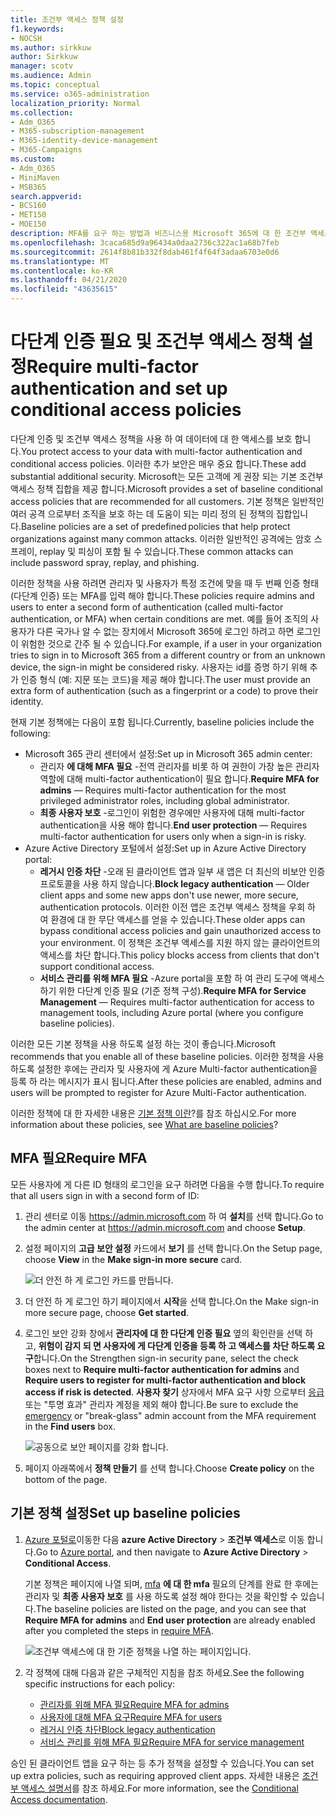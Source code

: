 ```yaml
---
title: 조건부 액세스 정책 설정
f1.keywords:
- NOCSH
ms.author: sirkkuw
author: Sirkkuw
manager: scotv
ms.audience: Admin
ms.topic: conceptual
ms.service: o365-administration
localization_priority: Normal
ms.collection:
- Adm_O365
- M365-subscription-management
- M365-identity-device-management
- M365-Campaigns
ms.custom:
- Adm_O365
- MiniMaven
- MSB365
search.appverid:
- BCS160
- MET150
- MOE150
description: MFA를 요구 하는 방법과 비즈니스용 Microsoft 365에 대 한 조건부 액세스 정책을 설정 하는 방법을 알아봅니다.
ms.openlocfilehash: 3caca685d9a96434a0daa2736c322ac1a68b7feb
ms.sourcegitcommit: 2614f8b81b332f8dab461f4f64f3adaa6703e0d6
ms.translationtype: MT
ms.contentlocale: ko-KR
ms.lasthandoff: 04/21/2020
ms.locfileid: "43635615"
---
```

# <a name="require-multi-factor-authentication-and-set-up-conditional-access-policies"></a><span data-ttu-id="3766d-103">다단계 인증 필요 및 조건부 액세스 정책 설정</span><span class="sxs-lookup"><span data-stu-id="3766d-103">Require multi-factor authentication and set up conditional access policies</span></span>

<span data-ttu-id="3766d-104">다단계 인증 및 조건부 액세스 정책을 사용 하 여 데이터에 대 한 액세스를 보호 합니다.</span><span class="sxs-lookup"><span data-stu-id="3766d-104">You protect access to your data with multi-factor authentication and conditional access policies.</span></span> <span data-ttu-id="3766d-105">이러한 추가 보안은 매우 중요 합니다.</span><span class="sxs-lookup"><span data-stu-id="3766d-105">These add substantial additional security.</span></span> <span data-ttu-id="3766d-106">Microsoft는 모든 고객에 게 권장 되는 기본 조건부 액세스 정책 집합을 제공 합니다.</span><span class="sxs-lookup"><span data-stu-id="3766d-106">Microsoft provides a set of baseline conditional access policies that are recommended for all customers.</span></span> <span data-ttu-id="3766d-107">기본 정책은 일반적인 여러 공격 으로부터 조직을 보호 하는 데 도움이 되는 미리 정의 된 정책의 집합입니다.</span><span class="sxs-lookup"><span data-stu-id="3766d-107">Baseline policies are a set of predefined policies that help protect organizations against many common attacks.</span></span> <span data-ttu-id="3766d-108">이러한 일반적인 공격에는 암호 스프레이, replay 및 피싱이 포함 될 수 있습니다.</span><span class="sxs-lookup"><span data-stu-id="3766d-108">These common attacks can include password spray, replay, and phishing.</span></span>

<span data-ttu-id="3766d-109">이러한 정책을 사용 하려면 관리자 및 사용자가 특정 조건에 맞을 때 두 번째 인증 형태 (다단계 인증) 또는 MFA를 입력 해야 합니다.</span><span class="sxs-lookup"><span data-stu-id="3766d-109">These policies require admins and users to enter a second form of authentication (called multi-factor authentication, or MFA) when certain conditions are met.</span></span> <span data-ttu-id="3766d-110">예를 들어 조직의 사용자가 다른 국가나 알 수 없는 장치에서 Microsoft 365에 로그인 하려고 하면 로그인이 위험한 것으로 간주 될 수 있습니다.</span><span class="sxs-lookup"><span data-stu-id="3766d-110">For example, if a user in your organization tries to sign in to Microsoft 365 from a different country or from an unknown device, the sign-in might be considered risky.</span></span> <span data-ttu-id="3766d-111">사용자는 id를 증명 하기 위해 추가 인증 형식 (예: 지문 또는 코드)을 제공 해야 합니다.</span><span class="sxs-lookup"><span data-stu-id="3766d-111">The user must provide an extra form of authentication (such as a fingerprint or a code) to prove their identity.</span></span> 

<span data-ttu-id="3766d-112">현재 기본 정책에는 다음이 포함 됩니다.</span><span class="sxs-lookup"><span data-stu-id="3766d-112">Currently, baseline policies include the following:</span></span>
- <span data-ttu-id="3766d-113">Microsoft 365 관리 센터에서 설정:</span><span class="sxs-lookup"><span data-stu-id="3766d-113">Set up in Microsoft 365 admin center:</span></span>
    - <span data-ttu-id="3766d-114">관리자 **에 대해 MFA 필요** -전역 관리자를 비롯 하 여 권한이 가장 높은 관리자 역할에 대해 multi-factor authentication이 필요 합니다.</span><span class="sxs-lookup"><span data-stu-id="3766d-114">**Require MFA for admins** — Requires multi-factor authentication for the most privileged administrator roles, including global administrator.</span></span>
    - <span data-ttu-id="3766d-115">**최종 사용자 보호** -로그인이 위험한 경우에만 사용자에 대해 multi-factor authentication을 사용 해야 합니다.</span><span class="sxs-lookup"><span data-stu-id="3766d-115">**End user protection** — Requires multi-factor authentication for users only when a sign-in is risky.</span></span> 
- <span data-ttu-id="3766d-116">Azure Active Directory 포털에서 설정:</span><span class="sxs-lookup"><span data-stu-id="3766d-116">Set up in Azure Active Directory portal:</span></span>
    - <span data-ttu-id="3766d-117">**레거시 인증 차단** -오래 된 클라이언트 앱과 일부 새 앱은 더 최신의 비보안 인증 프로토콜을 사용 하지 않습니다.</span><span class="sxs-lookup"><span data-stu-id="3766d-117">**Block legacy authentication** — Older client apps and some new apps don't use newer, more secure, authentication protocols.</span></span> <span data-ttu-id="3766d-118">이러한 이전 앱은 조건부 액세스 정책을 우회 하 여 환경에 대 한 무단 액세스를 얻을 수 있습니다.</span><span class="sxs-lookup"><span data-stu-id="3766d-118">These older apps can bypass conditional access policies and gain unauthorized access to your environment.</span></span> <span data-ttu-id="3766d-119">이 정책은 조건부 액세스를 지원 하지 않는 클라이언트의 액세스를 차단 합니다.</span><span class="sxs-lookup"><span data-stu-id="3766d-119">This policy blocks access from clients that don't support conditional access.</span></span> 
    - <span data-ttu-id="3766d-120">**서비스 관리를 위해 MFA 필요** -Azure portal을 포함 하 여 관리 도구에 액세스 하기 위한 다단계 인증 필요 (기준 정책 구성).</span><span class="sxs-lookup"><span data-stu-id="3766d-120">**Require MFA for Service Management** — Requires multi-factor authentication for access to management tools, including Azure portal (where you configure baseline policies).</span></span> 

<span data-ttu-id="3766d-121">이러한 모든 기본 정책을 사용 하도록 설정 하는 것이 좋습니다.</span><span class="sxs-lookup"><span data-stu-id="3766d-121">Microsoft recommends that you enable all of these baseline policies.</span></span> <span data-ttu-id="3766d-122">이러한 정책을 사용 하도록 설정한 후에는 관리자 및 사용자에 게 Azure Multi-factor authentication을 등록 하 라는 메시지가 표시 됩니다.</span><span class="sxs-lookup"><span data-stu-id="3766d-122">After these policies are enabled, admins and users will be prompted to register for Azure Multi-Factor authentication.</span></span>

<span data-ttu-id="3766d-123">이러한 정책에 대 한 자세한 내용은 [기본 정책 이란](https://docs.microsoft.com/azure/active-directory/conditional-access/concept-baseline-protection)?를 참조 하십시오.</span><span class="sxs-lookup"><span data-stu-id="3766d-123">For more information about these policies, see [What are baseline policies](https://docs.microsoft.com/azure/active-directory/conditional-access/concept-baseline-protection)?</span></span>


## <a name="require-mfa"></a><span data-ttu-id="3766d-124">MFA 필요</span><span class="sxs-lookup"><span data-stu-id="3766d-124">Require MFA</span></span>

<span data-ttu-id="3766d-125">모든 사용자에 게 다른 ID 형태의 로그인을 요구 하려면 다음을 수행 합니다.</span><span class="sxs-lookup"><span data-stu-id="3766d-125">To require that all users sign in with a second form of ID:</span></span>

1. <span data-ttu-id="3766d-126">관리 센터로 이동 <a href="https://go.microsoft.com/fwlink/p/?linkid=837890" target="_blank">https://admin.microsoft.com</a> 하 여 **설치**를 선택 합니다.</span><span class="sxs-lookup"><span data-stu-id="3766d-126">Go to the admin center at <a href="https://go.microsoft.com/fwlink/p/?linkid=837890" target="_blank">https://admin.microsoft.com</a> and choose **Setup**.</span></span>

2. <span data-ttu-id="3766d-127">설정 페이지의 **고급 보안 설정** 카드에서 **보기** 를 선택 합니다.</span><span class="sxs-lookup"><span data-stu-id="3766d-127">On the Setup page, choose **View** in the **Make sign-in more secure** card.</span></span>


    ![더 안전 하 게 로그인 카드를 만듭니다.](../media/setupmfa.png)
3. <span data-ttu-id="3766d-129">더 안전 하 게 로그인 하기 페이지에서 **시작**을 선택 합니다.</span><span class="sxs-lookup"><span data-stu-id="3766d-129">On the Make sign-in more secure page, choose **Get started**.</span></span>
 
4. <span data-ttu-id="3766d-130">로그인 보안 강화 창에서 **관리자에 대 한 다단계 인증 필요** 옆의 확인란을 선택 하 고, **위험이 감지 되 면 사용자에 게 다단계 인증을 등록 하 고 액세스를 차단 하도록 요구**합니다.</span><span class="sxs-lookup"><span data-stu-id="3766d-130">On the Strengthen sign-in security pane, select the check boxes next to **Require multi-factor authentication for admins** and **Require users to register for multi-factor authentication and block access if risk is detected**.</span></span>
    <span data-ttu-id="3766d-131">**사용자 찾기** 상자에서 MFA 요구 사항 으로부터 [응급](m365-campaigns-protect-admin-accounts.md#create-an-emergency-admin-account) 또는 "투명 효과" 관리자 계정을 제외 해야 합니다.</span><span class="sxs-lookup"><span data-stu-id="3766d-131">Be sure to exclude the [emergency](m365-campaigns-protect-admin-accounts.md#create-an-emergency-admin-account) or "break-glass" admin account from the MFA requirement in the **Find users** box.</span></span>
    
    ![공동으로 보안 페이지를 강화 합니다.](../media/requiremfa.png)

5. <span data-ttu-id="3766d-133">페이지 아래쪽에서 **정책 만들기** 를 선택 합니다.</span><span class="sxs-lookup"><span data-stu-id="3766d-133">Choose **Create policy** on the bottom of the page.</span></span>

## <a name="set-up-baseline-policies"></a><span data-ttu-id="3766d-134">기본 정책 설정</span><span class="sxs-lookup"><span data-stu-id="3766d-134">Set up baseline policies</span></span>

1. <span data-ttu-id="3766d-135">[Azure 포털로](https://portal.azure.com)이동한 다음 **azure Active Directory** \> **조건부 액세스**로 이동 합니다.</span><span class="sxs-lookup"><span data-stu-id="3766d-135">Go to [Azure portal](https://portal.azure.com), and then navigate to **Azure Active Directory** \> **Conditional Access**.</span></span>
    
    <span data-ttu-id="3766d-136">기본 정책은 페이지에 나열 되며, [mfa](#require-mfa) **에 대 한 mfa** 필요의 단계를 완료 한 후에는 관리자 및 **최종 사용자 보호** 를 사용 하도록 설정 해야 한다는 것을 확인할 수 있습니다.</span><span class="sxs-lookup"><span data-stu-id="3766d-136">The baseline policies are listed on the page, and you can see that **Require MFA for admins** and **End user protection** are already enabled after you completed the steps in [require MFA](#require-mfa).</span></span>

    ![조건부 액세스에 대 한 기준 정책을 나열 하는 페이지입니다.](../media/casettings.png)
2. <span data-ttu-id="3766d-138">각 정책에 대해 다음과 같은 구체적인 지침을 참조 하세요.</span><span class="sxs-lookup"><span data-stu-id="3766d-138">See the following specific instructions for each policy:</span></span>

    - [<span data-ttu-id="3766d-139">관리자를 위해 MFA 필요</span><span class="sxs-lookup"><span data-stu-id="3766d-139">Require MFA for admins</span></span>](https://docs.microsoft.com/azure/active-directory/conditional-access/howto-baseline-protect-administrators)
    - [<span data-ttu-id="3766d-140">사용자에 대해 MFA 요구</span><span class="sxs-lookup"><span data-stu-id="3766d-140">Require MFA for users</span></span>](https://docs.microsoft.com/azure/active-directory/conditional-access/howto-baseline-protect-end-users)  
    - [<span data-ttu-id="3766d-141">레거시 인증 차단</span><span class="sxs-lookup"><span data-stu-id="3766d-141">Block legacy authentication</span></span>](https://docs.microsoft.com/azure/active-directory/conditional-access/howto-baseline-protect-legacy-auth)
    - [<span data-ttu-id="3766d-142">서비스 관리를 위해 MFA 필요</span><span class="sxs-lookup"><span data-stu-id="3766d-142">Require MFA for service management</span></span>](https://docs.microsoft.com/azure/active-directory/conditional-access/howto-baseline-protect-azure)

<span data-ttu-id="3766d-143">승인 된 클라이언트 앱을 요구 하는 등 추가 정책을 설정할 수 있습니다.</span><span class="sxs-lookup"><span data-stu-id="3766d-143">You can set up extra policies, such as requiring approved client apps.</span></span> <span data-ttu-id="3766d-144">자세한 내용은 [조건부 액세스 설명서](https://docs.microsoft.com/azure/active-directory/conditional-access/)를 참조 하세요.</span><span class="sxs-lookup"><span data-stu-id="3766d-144">For more information, see the [Conditional Access documentation](https://docs.microsoft.com/azure/active-directory/conditional-access/).</span></span>
